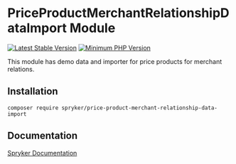 # PriceProductMerchantRelationshipDataImport Module
[![Latest Stable Version](https://poser.pugx.org/spryker/price-product-merchant-relationship-data-import/v/stable.svg)](https://packagist.org/packages/spryker/price-product-merchant-relationship-data-import)
[![Minimum PHP Version](https://img.shields.io/badge/php-%3E%3D%208.2-8892BF.svg)](https://php.net/)

This module has demo data and importer for price products for merchant relations.

## Installation

```
composer require spryker/price-product-merchant-relationship-data-import
```

## Documentation

[Spryker Documentation](https://docs.spryker.com)

